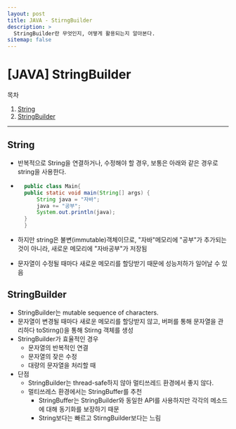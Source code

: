 ```yaml
---
layout: post
title: JAVA - StirngBuilder
description: >
  StringBuilder란 무엇인지, 어떻게 활용되는지 알아본다.
sitemap: false
---
```


# [JAVA] StringBuilder

목차

1. [String](#string)
2. [StringBuilder](#stringbuilder)

---

## String

- 반복적으로 String을 연결하거나, 수정해야 할 경우, 보통은 아래와 같은 경우로 string을 사용한다.
- ```java
    public class Main{
    public static void main(String[] args) {
        String java = "자바";
        java += "공부";
        System.out.println(java);
    }
    }
  ```

- 하지만 string은 불변(immutable)객체이므로, "자바"메모리에 "공부"가 추가되는 것이 아니라, 새로운 메모리에 "자바공부"가 저장됨
- 문자열이 수정될 때마다 새로운 메모리를 할당받기 때문에 성능저하가 일어날 수 있음

## StringBuilder

- StringBuilder는 mutable sequence of characters.
- 문자열이 변경될 때마다 새로운 메모리를 할당받지 않고, 버퍼를 통해 문자열을 관리하다 toStirng()을 통해 Stirng 객체를 생성
- StringBuilder가 효율적인 경우
  - 문자열의 반복적인 연결
  - 문자열의 잦은 수정
  - 대량의 문자열을 처리할 때
- 단점
  - StringBuilder는 thread-safe하지 않아 멀티쓰레드 환경에서 좋지 않다.
  - 멀티쓰레스 환경에서는 StringBuffer를 추천
    - StringBuffer는 StringBuilder와 동일한 API를 사용하지만 각각의 메소드에 대해 동기화를 보장하기 때문
    - String보다는 빠르고 StirngBuilder보다는 느림
